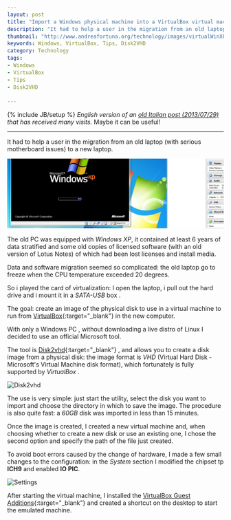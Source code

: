 ```yaml
---
layout: post
title: "Import a Windows physical machine into a VirtualBox virtual machine "
description: "It had to help a user in the migration from an old laptop (with serious motherboard issues) to a new laptop. "
thumbnail: "http://www.andreafortuna.org/technology/images/virtualWinXP.png"
keywords: Windows, VirtualBox, Tips, Disk2VHD
category: Technology
tags: 
- Windows
- VirtualBox
- Tips
- Disk2VHD

---
```

{% include JB/setup %}
*English version of an [old Italian post (2013/07/29)](/2013/07/29/importare-una-macchine-fisica-in-una/) that has received many visits.*
Maybe it can be useful!

<hr/>

It had to help a user in the migration from an old laptop (with serious motherboard issues) to a new laptop. 

![VirtualBOX](/technology/images/virtualWinXP.png)
<!-- more -->

The old PC was equipped with *Windows XP*, it contained at least 6 years of data stratified and some old copies of licensed software (with an old version of Lotus Notes) of which had been lost licenses and install media. 

Data and software migration seemed so complicated: the old laptop go to freeze when the CPU temperature exceeded 20 degrees. 

So i played the card of virtualization: I open the laptop, i pull out the hard drive and i mount it in a *SATA-USB* box . 

The goal: create an image of the physical disk to use in a virtual machine to run from [VirtualBox](http://www.virtualbox.org/){:target="_blank"} in the new computer. 

With only a Windows PC , without downloading a live distro of Linux I decided to use an official Microsoft tool. 

The tool is [Disk2vhd](http://technet.microsoft.com/en-us/sysinternals/ee656415.aspx){:target="_blank"} , and allows you to create a disk image from a physical disk: the image format is *VHD* (Virtual Hard Disk - Microsoft's Virtual Machine disk format), which fortunately is fully supported by *VirtualBox* . 

![Disk2vhd](http://i.technet.microsoft.com/ee656415.Disk2vhd163r(en-us,MSDN.10).jpg)

The use is very simple: just start the utility, select the disk you want to import and choose the directory in which to save the image. 
The procedure is also quite fast: a *60GB* disk was imported in less than 15 minutes. 

Once the image is created, I created a new virtual machine and, when choosing whether to create a new disk or use an existing one, I chose the second option and specify the path of the file just created. 

To avoid boot errors caused by the change of hardware, I made a few small changes to the configuration: in the *System* section I modified the chipset tp **ICH9** and enabled **IO PIC**. 

![Settings](http://1.bp.blogspot.com/-D1UknDXYkjs/UfYo-ibWHmI/AAAAAAAAFaE/yEgvBzGCC10/s640/vbox.png)

After starting the virtual machine, I installed the [VirtualBox Guest Additions](http://www.virtualbox.org/manual/ch04.html){:target="_blank"} and created a shortcut on the desktop to start the emulated machine. 
